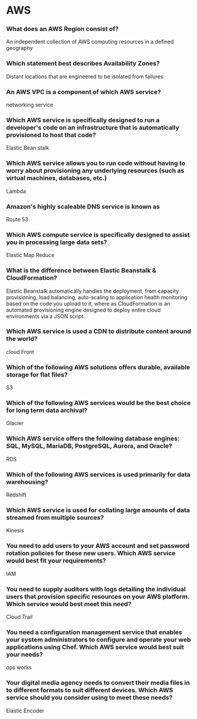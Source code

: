 # AWS

### What does an AWS Region consist of?
An independent collection of AWS computing resources in a defined geography

### Which statement best describes Availability Zones?
Distant locations that are engineered to be isolated from failures

### An AWS VPC is a component of which AWS service?
networking service

### Which AWS service is specifically designed to run a developer's code on an infrastructure that is automatically provisioned to host that code?
Elastic Bean stalk

### Which AWS service allows you to run code without having to worry about provisioning any underlying resources (such as virtual machines, databases, etc.)
Lambda

### Amazon's highly scaleable DNS service is known as
Route 53

### Which AWS compute service is specifically designed to assist you in processing large data sets?
Elastic Map Reduce

### What is the difference between Elastic Beanstalk & CloudFormation?
Elastic Beanstalk automatically handles the deployment, from capacity provisioning, load balancing, auto-scaling to application health monitoring based on the code you upload to it, where as CloudFormation is an automated provisioning engine designed to deploy entire cloud environments via a JSON script. 

### Which AWS service is used a CDN to distribute content around the world?
cloud Front

### Which of the following AWS solutions offers durable, available storage for flat files?
S3

### Which of the following AWS services would be the best choice for long term data archival?
Glacier

### Which AWS service offers the following database engines: SQL, MySQL, MariaDB, PostgreSQL, Aurora, and Oracle?
RDS

### Which of the following AWS services is used primarily for data warehousing?
Redshift

### Which AWS service is used for collating large amounts of data streamed from multiple sources?
Kinesis

### You need to add users to your AWS account and set password rotation policies for these new users. Which AWS service would best fit your requirements?
IAM

### You need to supply auditors with logs detailing the individual users that provision specific resources on your AWS platform. Which service would best meet this need?
Cloud Trail

### You need a configuration management service that enables your system administrators to configure and operate your web applications using Chef. Which AWS service would best suit your needs?
ops works

### Your digital media agency needs to convert their media files in to different formats to suit different devices. Which AWS service should you consider using to meet these needs?
Elastic Encoder
